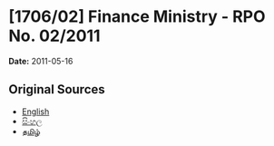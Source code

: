 # [1706/02] Finance Ministry - RPO No. 02/2011

**Date:** 2011-05-16

## Original Sources

- [English](https://documents.gov.lk/view/extra-gazettes/2011/5/1706-02_E.pdf)
- [සිංහල](https://documents.gov.lk/view/extra-gazettes/2011/5/1706-02_S.pdf)
- [தமிழ்](https://documents.gov.lk/view/extra-gazettes/2011/5/1706-02_T.pdf)
